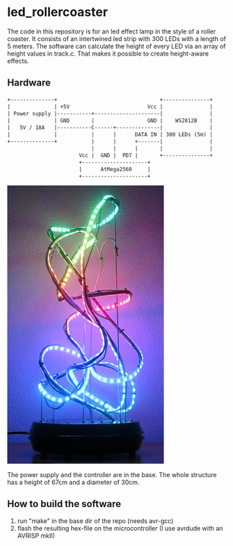 # led_rollercoaster

The code in this repository is for an led effect lamp in the style of a roller coaster. It consists of an intertwined led strip with 300 LEDs with a length of 5 meters. The software can calculate the height of every LED via an array of height values in track.c. That makes it possible to create height-aware effects.

## Hardware
    +--------------+                                 +---------------+
    |              | +5V                         Vcc |               |
    | Power supply |-----------+---------------------|               |
    |              | GND       |                 GND |    WS2812B    |
    |   5V / 18A   |-----------C------+--------------|               |
    |              |           |      |      DATA IN | 300 LEDs (5m) |
    +--------------+           |      |      +-------|               |
                               |      |      |       |               |
                           Vcc |  GND |  PD7 |       +---------------+
                           +---------------------+
                           |      AtMega2560     |
                           +---------------------+

![Photo](photo.jpg)

The power supply and the controller are in the base. The whole structure has a height of 67cm and a diameter of 30cm.

## How to build the software

1. run "make" in the base dir of the repo (needs avr-gcc)
2. flash the resulting hex-file on the microcontroller (I use avrdude with an AVRISP mkII)

